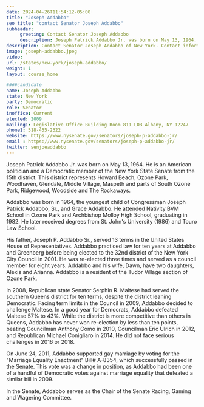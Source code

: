 ```yaml
---
date: 2024-04-26T11:54:12-05:00
title: "Joseph Addabbo"
seo_title: "contact Senator Joseph Addabbo"
subheader:
     greeting: Contact Senator Joseph Addabbo
     description: Joseph Patrick Addabbo Jr. was born on May 13, 1964. He is an American politician and a Democratic member of the New York State Senate from the 15th district. This district represents Howard Beach, Ozone Park, Woodhaven, Glendale, Middle Village, Maspeth and parts of South Ozone Park, Ridgewood, Woodside and The Rockaways.
description: Contact Senator Joseph Addabbo of New York. Contact information for Joseph Addabbo includes email address, phone number, and mailing address.
image: joseph-addabbo.jpeg
video:
url: /states/new-york/joseph-addabbo/
weight: 1
layout: course_home

####candidate
name: Joseph Addabbo
state: New York
party: Democratic
role: Senator
inoffice: Current
elected: 2009
mailing1: Legislative Office Building Room 811 LOB Albany, NY 12247
phone1: 518-455-2322
website: https://www.nysenate.gov/senators/joseph-p-addabbo-jr/
email : https://www.nysenate.gov/senators/joseph-p-addabbo-jr/
twitter: senjoeaddabbo
---
```

Joseph Patrick Addabbo Jr. was born on May 13, 1964. He is an American politician and a Democratic member of the New York State Senate from the 15th district. This district represents Howard Beach, Ozone Park, Woodhaven, Glendale, Middle Village, Maspeth and parts of South Ozone Park, Ridgewood, Woodside and The Rockaways.

Addabbo was born in 1964, the youngest child of Congressman Joseph Patrick Addabbo, Sr., and Grace Addabbo. He attended Nativity BVM School in Ozone Park and Archbishop Molloy High School, graduating in 1982. He later received degrees from St. John's University (1986) and Touro Law School.

His father, Joseph P. Addabbo Sr., served 13 terms in the United States House of Representatives. Addabbo practiced law for ten years at Addabbo and Greenberg before being elected to the 32nd district of the New York City Council in 2001. He was re-elected three times and served as a council member for eight years. Addabbo and his wife, Dawn, have two daughters, Alexis and Arianna. Addabbo is a resident of the Tudor Village section of Ozone Park.

In 2008, Republican state Senator Serphin R. Maltese had served the southern Queens district for ten terms, despite the district leaning Democratic. Facing term limits in the Council in 2009, Addabbo decided to challenge Maltese. In a good year for Democrats, Addabbo defeated Maltese 57% to 43%. While the district is more competitive than others in Queens, Addabbo has never won re-election by less than ten points, beating Councilman Anthony Como in 2010, Councilman Eric Ulrich in 2012, and Republican Michael Conigliaro in 2014. He did not face serious challenges in 2016 or 2018.

On June 24, 2011, Addabbo supported gay marriage by voting for the "Marriage Equality Enactment" Bill# A-8354, which successfully passed in the Senate. This vote was a change in position, as Addabbo had been one of a handful of Democratic votes against marriage equality that defeated a similar bill in 2009.

In the Senate, Addabbo serves as the Chair of the Senate Racing, Gaming and Wagering Committee.

